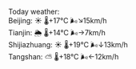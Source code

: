Today weather:  
Beijing: ☀️   🌡️+17°C 🌬️↘15km/h  
Tianjin: 🌦   🌡️+14°C 🌬️→7km/h  
Shijiazhuang: ☀️   🌡️+19°C 🌬️↓13km/h  
Tangshan: ⛅️  🌡️+18°C 🌬️←12km/h  
